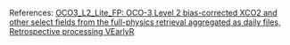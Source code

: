 References: [OCO3_L2_Lite_FP: OCO-3 Level 2 bias-corrected XCO2 and other select fields from the full-physics retrieval aggregated as daily files, Retrospective processing VEarlyR](https://disc.gsfc.nasa.gov/datasets/OCO3_L2_Lite_FP_EarlyR/summary)